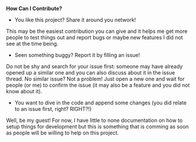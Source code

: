 **How Can I Contribute?**

- You like this project? Share it around you network!

This may be the easiest contribution you can give and it helps me get more people to test things out and report bugs or maybe new features I did not see at the time being.

- Seen something buggy? Report it by filling an issue!

Do not be shy and search for your issue first: someone may have already opened up a similar one and you can also discuss about it in the issue thread. No similar issue? Not a problem! Just open a new one and wait for people (or me) to confirm the issue (it may also be a feature and you did not know about it).

- You want to dive in the code and append some changes (you did relate to an issue first, right? RIGHT?!)

Well, be my guest! For now, I have little to none documentation on how to setup things for development but this is something that is comming as soon as people will be willing to help on this project.
